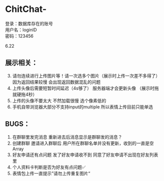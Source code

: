 # ChitChat-
登录：数据库存在的账号  
用户名：loginID  
密码：123456

6.22 



## 展示相关：
3. 请勿连续进行上传图片等！请一次选多个图片（展示时上传一次差不多得了） 因为返回结果较慢 会出现返回数据混乱的问题    
4. 上传头像后需要短暂时间延迟（4s够了） 服务器端才会更新头像 （展示时拖 就硬拖4秒）  
5. 上传的头像不要太大 不然加载很慢 选个像素低的 
6. 手机自带浏览器大部分不支持input的multiple 所以表情上传目前只能单选


## BUGS：
1. 在群聊里发完消息 重新进去后消息显示是群聊发的消息？
2. 创建群聊 邀请进入群聊后 用户所在群聊名单并没有更新，收到的一直是空Array
3. 好友申请还有点问题 发了好友申请收不到 同意了好友申请不出现在好友列表里
4. 个人资料卡判断是否为好友有点问题✅
5. 表情包上传一直提示”请勿上传重复图片“

